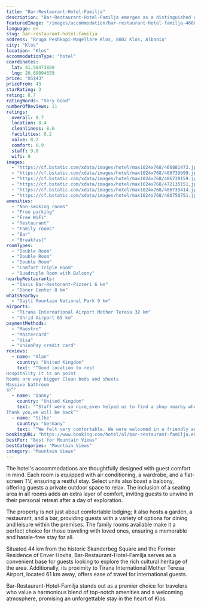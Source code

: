 ```yaml
---
title: "Bar-Restaurant-Hotel-Familja"
description: "Bar-Restaurant-Hotel-Familja emerges as a distinguished destination for travelers seeking a blend of comfort and convenience, located 41 km from the scenic Dajti Ekspres Cable Car in the serene town of Klos."
featuredImage: "/images/accommodation/bar-restaurant-hotel-familja-466881473.jpg"
language: en
slug: bar-restaurant-hotel-familja
address: "Rruga Peshkopi-Maqellare Klos, 8002 Klos, Albania"
city: "Klos"
location: "Klos"
accommodationType: "hotel"
coordinates:
  lat: 41.50473889
  lng: 20.09094659
price: "US$43"
priceFrom: 43
starRating: 3
rating: 8.7
ratingWords: "Very Good"
numberOfReviews: 11
ratings:
  overall: 8.7
  location: 8.4
  cleanliness: 8.6
  facilities: 8.2
  value: 8.2
  comfort: 8.9
  staff: 9.8
  wifi: 0
images:
  - "https://cf.bstatic.com/xdata/images/hotel/max1024x768/466881473.jpg?k=12bb4e06b28c3bbed2523258fe17a2e949ed3ca8dfd58c53f26cd82768c0a871&o=&hp=1"
  - "https://cf.bstatic.com/xdata/images/hotel/max1024x768/486739999.jpg?k=50907e534cb186bdbbe0522b5e4a48887326d1db98d0fc7dab410f669eddf3ad&o=&hp=1"
  - "https://cf.bstatic.com/xdata/images/hotel/max1024x768/486739159.jpg?k=3c847c1b8ef987182ed911d68e959fbc5a06568c910be6956cde80d9bdcb1997&o=&hp=1"
  - "https://cf.bstatic.com/xdata/images/hotel/max1024x768/472135151.jpg?k=54c7e19e73a2d9e9aab0343876fedc4d78b8bbed2b33ea9a86178c694514833c&o=&hp=1"
  - "https://cf.bstatic.com/xdata/images/hotel/max1024x768/486739414.jpg?k=d5845b15b160ebc3e1f926885398935ad97c0aa0afad3f6be7cb6e19cb394859&o=&hp=1"
  - "https://cf.bstatic.com/xdata/images/hotel/max1024x768/486756751.jpg?k=6f17c8b60190e1a8c7c7146080033f76da3f5e6aab3e1ce088c0063f38f8c581&o=&hp=1"
amenities:
  - "Non-smoking rooms"
  - "Free parking"
  - "Free WiFi"
  - "Restaurant"
  - "Family rooms"
  - "Bar"
  - "Breakfast"
roomTypes:
  - "Double Room"
  - "Double Room"
  - "Double Room"
  - "Comfort Triple Room"
  - "Quadruple Room with Balcony"
nearbyRestaurants:
  - "Oasis Bar-Restorant-Pizzeri 6 km"
  - "Döner Center 8 km"
whatsNearby:
  - "Dajti Mountain National Park 9 km"
airports:
  - "Tirana International Airport Mother Teresa 32 km"
  - "Ohrid Airport 65 km"
paymentMethods:
  - "Maestro"
  - "Mastercard"
  - "Visa"
  - "UnionPay credit card"
reviews:
  - name: "Alan"
    country: "United Kingdom"
    text: "“Good location to rest
Hospitality it is on point
Rooms are way bigger Clean beds and sheets
Massive bathroom
👍”"
  - name: "Danny"
    country: "United Kingdom"
    text: "“Staff were so nice,even helped us to find a shop nearby where we bough some oil for our motorcycle
Thank you,we will be back”"
  - name: "Silke"
    country: "Germany"
    text: "“We felt very comfortable. We were welcomed in a friendly and very friendly manner. The daughter recommended us a local meal for the mother to cook for us. It was really delicious. Thanks again for that!!! We will gladly come again.”"
bookingURL: "https://www.booking.com/hotel/al/bar-restaurant-familja.en-gb.html?aid=8035640"
bestFor: "Best for Mountain Views"
bestCategories: "Mountain Views"
category: "Mountain Views"
---
```


The hotel's accommodations are thoughtfully designed with guest comfort in mind. Each room is equipped with air conditioning, a wardrobe, and a flat-screen TV, ensuring a restful stay. Select units also boast a balcony, offering guests a private outdoor space to relax. The inclusion of a seating area in all rooms adds an extra layer of comfort, inviting guests to unwind in their personal retreat after a day of exploration.

The property is not just about comfortable lodging; it also hosts a garden, a restaurant, and a bar, providing guests with a variety of options for dining and leisure within the premises. The family rooms available make it a perfect choice for those traveling with loved ones, ensuring a memorable and hassle-free stay for all.

Situated 44 km from the historic Skanderbeg Square and the Former Residence of Enver Hoxha, Bar-Restaurant-Hotel-Familja serves as a convenient base for guests looking to explore the rich cultural heritage of the area. Additionally, its proximity to Tirana International Mother Teresa Airport, located 61 km away, offers ease of travel for international guests.

Bar-Restaurant-Hotel-Familja stands out as a premier choice for travelers who value a harmonious blend of top-notch amenities and a welcoming atmosphere, promising an unforgettable stay in the heart of Klos.